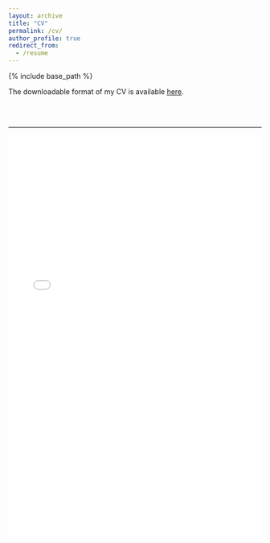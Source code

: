 ```yaml
---
layout: archive
title: "CV"
permalink: /cv/
author_profile: true
redirect_from:
  - /resume
---
```


{% include base_path %}

The downloadable format of my CV is available [here](/files/cv_armelsoubeiga_last.pdf).

<br/><br/>

------------

<iframe src="/files/cv_armelsoubeiga.pdf" width="100%" height="800" frameborder="no" border="0" marginwidth="0" marginheight="0"></iframe>
